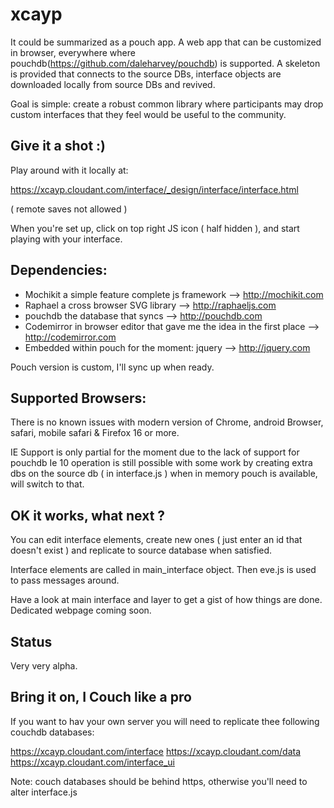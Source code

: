 xcayp
=====

It could be summarized as a pouch app. A web app that can be customized in browser, everywhere where pouchdb(https://github.com/daleharvey/pouchdb) is supported. A skeleton is provided that connects to the source DBs, interface objects are downloaded locally from source DBs and revived.


Goal is simple: create a robust common library where participants may drop custom interfaces that they feel would be useful to the community.




Give it a shot :)
----------------

Play around with it locally at:

https://xcayp.cloudant.com/interface/_design/interface/interface.html

 ( remote saves not allowed )

When you're set up, click on top right JS icon ( half hidden ), and start playing with your interface.

Dependencies:
-------------

- Mochikit a simple feature complete js framework   						 --> http://mochikit.com
- Raphael a cross browser SVG library										 --> http://raphaeljs.com
- pouchdb the database that syncs											 --> http://pouchdb.com
- Codemirror in browser editor that gave me the idea in the first place		 --> http://codemirror.com
- Embedded within pouch for the moment: jquery								 --> http://jquery.com

Pouch version is custom, I'll sync up when ready.

Supported Browsers:
------------------
There is no known issues with modern version of Chrome, android Browser, safari, mobile safari & Firefox 16 or more. 

IE Support is only partial for the moment due to the lack of support for pouchdb
Ie 10 operation is still possible with some work by creating extra dbs on the source db ( in interface.js ) when in memory pouch is available, will switch to that.


OK it works, what next ?
------------------------

You can edit interface elements, create new ones ( just enter an id that doesn't exist ) and replicate to source database when satisfied.

Interface elements are called in main_interface object. Then eve.js is used to pass messages around.

Have a look at main interface and layer to get a gist of how things are done.
Dedicated webpage coming soon.


Status
------

Very very alpha.


Bring it on, I Couch like a pro
-------------------------------

If you want to hav your own server you will need to replicate thee following couchdb databases:

https://xcayp.cloudant.com/interface
https://xcayp.cloudant.com/data
https://xcayp.cloudant.com/interface_ui

Note: couch databases should be behind https, otherwise you'll need to alter interface.js


